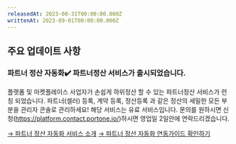 ```yaml
---
releasedAt: 2023-08-31T00:00:00.000Z
writtenAt: 2023-09-01T00:00:00.000Z
---
```


## 주요 업데이트 사항

### **파트너 정산 자동화**✔️ 파트너정산 서비스가 출시되었습니다.

플랫폼 및 마켓플레이스 사업자가 손쉽게 하위정산 할 수 있는 파트너정산 서비스가 런칭 되었습니다.
파트너(셀러) 등록, 계약 등록, 정산등록 과 같은 정산의 세밀한 모든 부분을 관리자 콘솔로 관리하세요!
해당 서비스는 유료 서비스입니다. 문의를 원하시면 신청(<https://platform.contact.portone.io/>)하시면
영업일 2일안에 연락드리겠습니다.

[→ 파트너 정산 자동화 서비스 소개](https://portone.io/korea/ko/service/platform)
[→ 파트너 정산 자동화 연동가이드 확인하기](https://developers.portone.io/platform/ko/readme)
